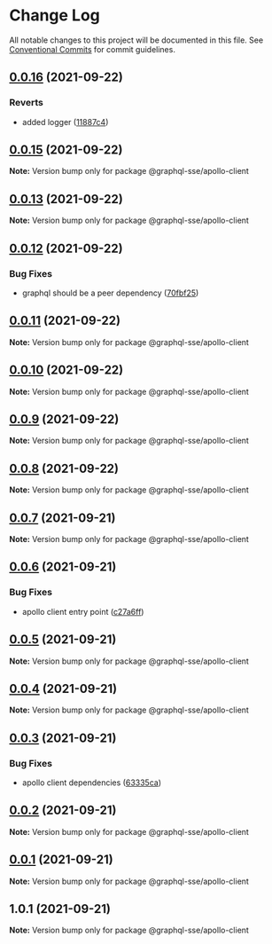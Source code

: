 # Change Log

All notable changes to this project will be documented in this file.
See [Conventional Commits](https://conventionalcommits.org) for commit guidelines.

## [0.0.16](https://github.com/faboulaws/graphql-sse/compare/@graphql-sse/apollo-client@0.0.15...@graphql-sse/apollo-client@0.0.16) (2021-09-22)


### Reverts

* added logger ([11887c4](https://github.com/faboulaws/graphql-sse/commit/11887c49882fa00f3f5af9a42dd437388fe57746))





## [0.0.15](https://github.com/faboulaws/graphql-sse/compare/@graphql-sse/apollo-client@0.0.13...@graphql-sse/apollo-client@0.0.15) (2021-09-22)

**Note:** Version bump only for package @graphql-sse/apollo-client





## [0.0.13](https://github.com/faboulaws/graphql-sse/compare/@graphql-sse/apollo-client@0.0.12...@graphql-sse/apollo-client@0.0.13) (2021-09-22)

**Note:** Version bump only for package @graphql-sse/apollo-client





## [0.0.12](https://github.com/faboulaws/graphql-sse/compare/@graphql-sse/apollo-client@0.0.11...@graphql-sse/apollo-client@0.0.12) (2021-09-22)


### Bug Fixes

* graphql should be a peer dependency ([70fbf25](https://github.com/faboulaws/graphql-sse/commit/70fbf251e7fb3f88829e7b281a184e045c177844))





## [0.0.11](https://github.com/faboulaws/graphql-sse/compare/@graphql-sse/apollo-client@0.0.10...@graphql-sse/apollo-client@0.0.11) (2021-09-22)

**Note:** Version bump only for package @graphql-sse/apollo-client





## [0.0.10](https://github.com/faboulaws/graphql-sse/compare/@graphql-sse/apollo-client@0.0.9...@graphql-sse/apollo-client@0.0.10) (2021-09-22)

**Note:** Version bump only for package @graphql-sse/apollo-client





## [0.0.9](https://github.com/faboulaws/graphql-sse/compare/@graphql-sse/apollo-client@0.0.8...@graphql-sse/apollo-client@0.0.9) (2021-09-22)

**Note:** Version bump only for package @graphql-sse/apollo-client





## [0.0.8](https://github.com/faboulaws/graphql-sse/compare/@graphql-sse/apollo-client@0.0.7...@graphql-sse/apollo-client@0.0.8) (2021-09-22)

**Note:** Version bump only for package @graphql-sse/apollo-client





## [0.0.7](https://github.com/faboulaws/graphql-sse/compare/@graphql-sse/apollo-client@0.0.6...@graphql-sse/apollo-client@0.0.7) (2021-09-21)

**Note:** Version bump only for package @graphql-sse/apollo-client





## [0.0.6](https://github.com/faboulaws/graphql-sse/compare/@graphql-sse/apollo-client@0.0.5...@graphql-sse/apollo-client@0.0.6) (2021-09-21)


### Bug Fixes

* apollo client entry point ([c27a6ff](https://github.com/faboulaws/graphql-sse/commit/c27a6ff86c3b815d6c1700a56571e46721a4440b))





## [0.0.5](https://github.com/faboulaws/graphql-sse/compare/@graphql-sse/apollo-client@0.0.4...@graphql-sse/apollo-client@0.0.5) (2021-09-21)

**Note:** Version bump only for package @graphql-sse/apollo-client





## [0.0.4](https://github.com/faboulaws/graphql-sse/compare/@graphql-sse/apollo-client@0.0.3...@graphql-sse/apollo-client@0.0.4) (2021-09-21)

**Note:** Version bump only for package @graphql-sse/apollo-client





## [0.0.3](https://github.com/faboulaws/graphql-sse/compare/@graphql-sse/apollo-client@0.0.2...@graphql-sse/apollo-client@0.0.3) (2021-09-21)


### Bug Fixes

* apollo client dependencies ([63335ca](https://github.com/faboulaws/graphql-sse/commit/63335cafc8d65aed210c48a14bcbdf9c156ef088))





## [0.0.2](https://github.com/faboulaws/graphql-sse/compare/@graphql-sse/apollo-client@0.0.1...@graphql-sse/apollo-client@0.0.2) (2021-09-21)

**Note:** Version bump only for package @graphql-sse/apollo-client





## [0.0.1](https://github.com/faboulaws/graphql-sse/compare/@graphql-sse/apollo-client@1.0.1...@graphql-sse/apollo-client@0.0.1) (2021-09-21)

**Note:** Version bump only for package @graphql-sse/apollo-client





## 1.0.1 (2021-09-21)

**Note:** Version bump only for package @graphql-sse/apollo-client
